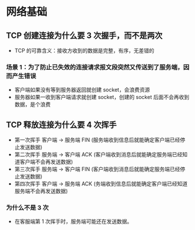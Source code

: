 # 网络基础

## TCP 创建连接为什么要 3 次握手，而不是两次

- TCP 的可靠含义：接收方收到的数据是完整，有序，无差错的

### 场景 1：为了防止已失效的连接请求报文段突然又传送到了服务端，因而产生错误

- 客户端如果没有等到服务器返回就创建 socket，会浪费资源
- 服务器如果一收到客户端请求就创建 socket，创建的 socket 后面不会再收到数据，是个浪费

## TCP 释放连接为什么要 4 次挥手

- 第一次挥手 客户端 -> 服务端 FIN (服务端收到信息后就能确定客户端已经停止发送数据)
- 第二次挥手 服务端 -> 客户端 ACK (客户端收到消息后就能确定服务端已经知道客户端不会再发送数据)
- 第三次挥手 服务端 -> 客户端 FIN (客户端收到消息后就能确定服务端已经停止发送数据)
- 第四次挥手 客户端 -> 服务端 ACK (务端收到信息后就能确定客户端已经知道服务端不会再发送数据)

### 为什么不是 3 次

- 在客服端第 1 次挥手时，服务端可能还在发送数据。
